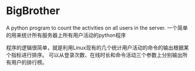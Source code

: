 # BigBrother
A python program to count the activities on all users in the server. 
一个简单的用来统计所有服务器上所有用户活动的python程序

程序的逻辑很简单，就是利用Linux现有的几个统计用户活动的命令的输出根据某个指标进行排序。
可以从登录次数、在线时长和命令活动三个参数上分别输出所有用户的排行榜。
